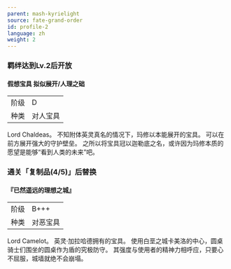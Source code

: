 ```yaml
---
parent: mash-kyrielight
source: fate-grand-order
id: profile-2
language: zh
weight: 2
---
```


### 羁绊达到Lv.2后开放

#### 假想宝具 拟似展开/人理之础

<table>
  <tr><td>阶级</td><td>D</td></tr>
  <tr><td>种类</td><td>对人宝具</td></tr>
</table>

Lord Chaldeas。
不知附体英灵真名的情况下，玛修以本能展开的宝具。
可以在前方展开强大的守护壁垒。
之所以将宝具冠以迦勒底之名，或许因为玛修本质的愿望是能够“看到人类的未来”吧。

### 通关「复制品(4/5)」后替换

#### 『已然遥远的理想之城』

<table>
  <tr><td>阶级</td><td>B+++</td></tr>
  <tr><td>种类</td><td>对恶宝具</td></tr>
</table>

Lord Camelot。
英灵·加拉哈德拥有的宝具。
使用白垩之城卡美洛的中心，圆桌骑士们围坐的圆桌作为盾的究极防守。
其强度与使用者的精神力相呼应，只要心不屈服，城墙就绝不会崩塌。
